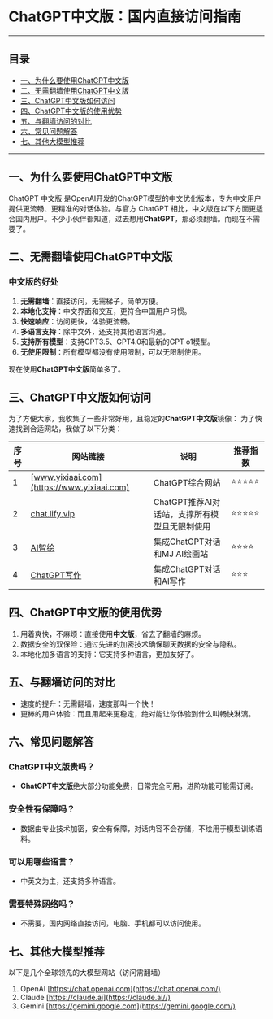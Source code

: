 # ChatGPT中文版：国内直接访问指南

---

## 目录

- [一、为什么要使用ChatGPT中文版](#一、为什么要使用ChatGPT中文版)
- [二、无需翻墙使用ChatGPT中文版](#二、无需翻墙使用ChatGPT中文版)
- [三、ChatGPT中文版如何访问](#三、ChatGPT中文版如何访问)
- [四、ChatGPT中文版的使用优势](#四、ChatGPT中文版的使用优势)
- [五、与翻墙访问的对比](#五与翻墙访问的对比)
- [六、常见问题解答](#六、常见问题解答)
- [七、其他大模型推荐](#七、其他大模型推荐)

---

## 一、为什么要使用ChatGPT中文版

ChatGPT 中文版 是OpenAI开发的ChatGPT模型的中文优化版本，专为中文用户提供更流畅、更精准的对话体验。与官方 ChatGPT 相比，中文版在以下方面更适合国内用户。不少小伙伴都知道，过去想用**ChatGPT**，那必须翻墙。而现在不需要了。

## 二、无需翻墙使用ChatGPT中文版

### 中文版的好处
1. **无需翻墙**：直接访问，无需梯子，简单方便。
2. **本地化支持**：中文界面和交互，更符合中国用户习惯。
3. **快速响应**：访问更快，体验更流畅。
4. **多语言支持**：除中文外，还支持其他语言沟通。
5. **支持所有模型**：支持GPT3.5、GPT4.0和最新的GPT o1模型。
6. **无使用限制**：所有模型都没有使用限制，可以无限制使用。

现在使用**ChatGPT中文版**简单多了。


## 三、ChatGPT中文版如何访问

为了方便大家，我收集了一些非常好用，且稳定的**ChatGPT中文版**镜像：
为了快速找到合适网站，我做了以下分类：


| 序号 | 网站链接  | 说明 |推荐指数|
|------|---------|--------------|--|
| 1  | [www.yixiaai.com](https://www.yixiaai.com) |ChatGPT综合网站 |⭐⭐⭐⭐⭐|
| 2  | [chat.lify.vip](https://chat.lify.vip) | ChatGPT推荐AI对话站，支撑所有模型且无限制使用 | ⭐⭐⭐⭐⭐ |
| 3  | [AI智绘](https://cgn.lify.vip) | 集成ChatGPT对话和MJ AI绘画站|  ⭐⭐⭐⭐   |
| 4  | [ChatGPT写作](https://xie.yixia.ai/) | 集成ChatGPT对话和AI写作|⭐⭐⭐ |



## 四、ChatGPT中文版的使用优势

1. 用着爽快，不麻烦：直接使用**中文版**，省去了翻墙的麻烦。
2. 数据安全的双保险：通过先进的加密技术确保聊天数据的安全与隐私。
3. 本地化加多语言的支持：它支持多种语言，更加友好了。

## 五、与翻墙访问的对比

- 速度的提升：无需翻墙，速度那叫一个快！
- 更棒的用户体验：而且用起来更稳定，绝对能让你体验到什么叫畅快淋漓。

## 六、常见问题解答

### ChatGPT中文版贵吗？

- **ChatGPT中文版**绝大部分功能免费，日常完全可用，进阶功能可能需订阅。

### 安全性有保障吗？

- 数据由专业技术加密，安全有保障，对话内容不会存储，不绘用于模型训练语料。

### 可以用哪些语言？

- 中英文为主，还支持多种语言。

### 需要特殊网络吗？

- 不需要，国内网络直接访问，电脑、手机都可以访问使用。
## 七、其他大模型推荐
以下是几个全球领先的大模型网站（访问需翻墙）
1. OpenAI [https://chat.openai.com](https://chat.openai.com/)
2. Claude [https://claude.ai](https://claude.ai//)
3. Gemini [https://gemini.google.com](https://gemini.google.com/)
